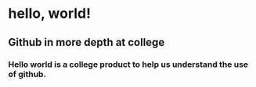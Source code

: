 # hello, world!
## Github in more depth at college

### Hello world is a college product to help us understand the use of github.
